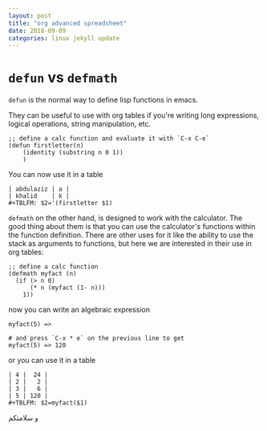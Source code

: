 ```yaml
---
layout: post
title: "org advanced spreadsheet"
date: 2018-09-09
categories: linux jekyll update
---
```


# `defun` vs `defmath`

`defun` is the normal way to define lisp functions in emacs.

They can be useful to use with org tables if you're writing long expressions, logical operations, string manipulation, etc.

```elisp
;; define a calc function and evaluate it with `C-x C-e`
(defun firstletter(n)
    (identity (substring n 0 1))
    )
```
You can now use it in a table
```
| abdulaziz | a |
| khalid    | k |
#+TBLFM: $2='(firstletter $1)

```
`defmath` on the other hand, is designed to work with the calculator. The good thing about them is that you can use the calculator's functions within the function definition. There are other uses for it like the ability to use the stack as arguments to functions, but here we are interested in their use in org tables:

```elisp
;; define a calc function
(defmath myfact (n)
  (if (> n 0)
      (* n (myfact (1- n)))
    1))
```
now you can write an algebraic expression
```
myfact(5) => 

# and press `C-x * e` on the previous line to get
myfact(5) => 120
```
or you can use it in a table
```
| 4 |  24 |
| 2 |   2 |
| 3 |   6 |
| 5 | 120 |
#+TBLFM: $2=myfact($1)
```
و سلامتكم
